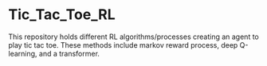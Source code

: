 # Tic_Tac_Toe_RL
This repository holds different RL algorithms/processes creating an agent to play tic tac toe. 
These methods include markov reward process, deep Q-learning, and a transformer.
